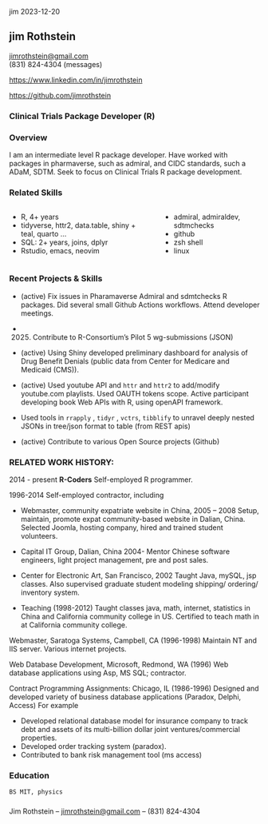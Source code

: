 jim
2023-12-20

<!-- 
  using bootstrap 2 column grid
-->

## jim Rothstein

[jimrothstein@gmail.com](jimrothstein@gmail.com)  
(831) 824-4304 (messages)

<https://www.linkedin.com/in/jimrothstein>

<https://github.com/jimrothstein>

### Clinical Trials Package Developer (R)

### Overview

I am an intermediate level R package developer. Have worked with
packages in pharmaverse, such as admiral, and CIDC standards, such a
ADaM, SDTM. Seek to focus on Clinical Trials R package development.

### Related Skills

<div class="columns">

<div class="column" width="50%">

- R, 4+ years
- tidyverse, httr2, data.table, shiny + teal, quarto …
- SQL: 2+ years, joins, dplyr
- Rstudio, emacs, neovim

</div>

<div class="column" width="50%">

- admiral, admiraldev, sdtmchecks
- github
- zsh shell
- linux

</div>

</div>

### Recent Projects & Skills

- (active) Fix issues in Pharamaverse Admiral and sdmtchecks R packages.
  Did several small Github Actions workflows. Attend developer meetings.

- 2025) Contribute to R-Consortium’s Pilot 5 wg-submissions (JSON)

- (active) Using Shiny developed preliminary dashboard for analysis of
  Drug Benefit Denials (public data from Center for Medicare and
  Medicaid (CMS)).

- (active) Used youtube API and `httr` and `httr2` to add/modify
  youtube.com playlists. Used OAUTH tokens scope. Active participant
  developing book Web APIs with R, using openAPI framework.

- Used tools in `rrapply` , `tidyr` , `vctrs`, `tibblify` to unravel
  deeply nested JSONs in tree/json format to table (from REST apis)

- (active) Contribute to various Open Source projects (Github)

### RELATED WORK HISTORY:

2014 - present **R-Coders** Self-employed R programmer.

1996-2014 Self-employed contractor, including

- Webmaster, community expatriate website in China, 2005 – 2008 Setup,
  maintain, promote expat community-based website in Dalian, China.
  Selected Joomla, hosting company, hired and trained student
  volunteers.

- Capital IT Group, Dalian, China 2004- Mentor Chinese software
  engineers, light project management, pre and post sales.

- Center for Electronic Art, San Francisco, 2002 Taught Java, mySQL, jsp
  classes. Also supervised graduate student modeling shipping/ ordering/
  inventory system.

- Teaching (1998-2012) Taught classes java, math, internet, statistics
  in China and California community college in US. Certified to teach
  math in at California community college.

Webmaster, Saratoga Systems, Campbell, CA (1996-1998) Maintain NT and
IIS server. Various internet projects.

Web Database Development, Microsoft, Redmond, WA (1996) Web database
applications using Asp, MS SQL; contractor.

Contract Programming Assignments: Chicago, IL (1986-1996) Designed and
developed variety of business database applications (Paradox, Delphi,
Access) For example

- Developed relational database model for insurance company to track
  debt and assets of its multi-billion dollar joint ventures/commercial
  properties.  
- Developed order tracking system (paradox).  
- Contributed to bank risk management tool (ms access)

### Education

    BS MIT, physics

### 

Jim Rothstein – [jimrothstein@gmail.com](jimrothstein@gmail.com) – (831)
824-4304
